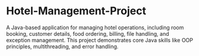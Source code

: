 # Hotel-Management-Project
A Java-based application for managing hotel operations, including room booking, customer details, food ordering, billing, file handling, and exception management. This project demonstrates core Java skills like OOP principles, multithreading, and error handling.
